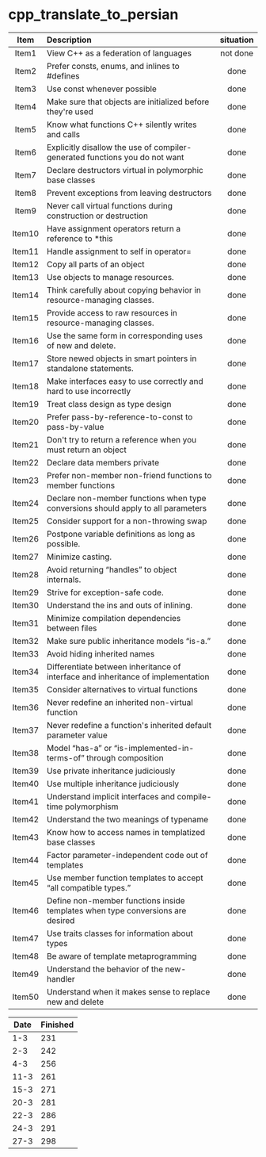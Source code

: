 # cpp_translate_to_persian


| Item | Description | situation |
| :---:         |     :---     |          :---: |
| Item1  | View C++ as a federation of languages         | not done     |
| Item2    | Prefer consts, enums, and inlines to #defines       |    done       |
| Item3    |Use const whenever possible       |    done       |
| Item4    |Make sure that objects are initialized before they're used       |    done       |
| Item5    | Know what functions C++ silently writes and calls       |    done       |
| Item6    | Explicitly disallow the use of compiler-generated functions you do not want      |    done       |
| Item7    | Declare destructors virtual in polymorphic base classes      |    done       |
| Item8    | Prevent exceptions from leaving destructors      |    done       |
| Item9    | Never call virtual functions during construction or destruction       |    done       |
| Item10    |Have assignment operators return a reference to *this       |    done       |
| Item11   | Handle assignment to self in operator=     |    done       |
| Item12   | Copy all parts of an object       |    done       |
| Item13   | Use objects to manage resources.      |    done       |
| Item14   | Think carefully about copying behavior in resource-managing classes.       |    done       |
| Item15   |Provide access to raw resources in resource-managing classes.      |    done       |
| Item16   | Use the same form in corresponding uses of new and delete.      |    done       |
| Item17   | Store newed objects in smart pointers in standalone statements.       |    done       |
| Item18   |Make interfaces easy to use correctly and hard to use incorrectly       |    done       |
| Item19   | Treat class design as type design       |    done       |
| Item20    |Prefer pass-by-reference-to-const to pass-by-value     |    done       |
| Item21   | Don't try to return a reference when you must return an object       |    done       |
| Item22   | Declare data members private       |    done       |
| Item23   | Prefer non-member non-friend functions to member functions      |    done       |
| Item24   | Declare non-member functions when type conversions should apply to all parameters       |    done       |
| Item25   | Consider support for a non-throwing swap      |    done       |
| Item26   | Postpone variable definitions as long as possible.       |    done       |
| Item27   | Minimize casting.       |    done       |
| Item28   | Avoid returning “handles” to object internals.       |    done       |
| Item29   | Strive for exception-safe code.      |    done       |
| Item30   | Understand the ins and outs of inlining.      |    done       |
| Item31   | Minimize compilation dependencies between files      |    done       |
| Item32   | Make sure public inheritance models “is-a.”      |    done       |
| Item33   | Avoid hiding inherited names      |    done       |
| Item34   | Differentiate between inheritance of interface and inheritance of implementation      |    done       |
| Item35   | Consider alternatives to virtual functions       |    done       |
| Item36   | Never redefine an inherited non-virtual function      |    done       |
| Item37   | Never redefine a function's inherited default parameter value      |    done       |
| Item38   | Model “has-a” or “is-implemented-in-terms-of” through composition      |    done       |
| Item39   | Use private inheritance judiciously       |    done       |
| Item40   | Use multiple inheritance judiciously       |    done       |
| Item41   | Understand implicit interfaces and compile-time polymorphism       |    done       |
| Item42   | Understand the two meanings of typename      |    done       |
| Item43   | Know how to access names in templatized base classes      |    done       |
| Item44   | Factor parameter-independent code out of templates     |    done       |
| Item45   | Use member function templates to accept “all compatible types.”       |    done       |
| Item46   | Define non-member functions inside templates when type conversions are desired       |    done       |
| Item47   | Use traits classes for information about types     |    done       |
| Item48   | Be aware of template metaprogramming      |    done       |
| Item49   | Understand the behavior of the new-handler      |    done       |
| Item50   | Understand when it makes sense to replace new and delete       |    done       |

| Date  | Finished |
| ------------- | ------------- |
| 1-3  | 231  |
| 2-3  | 242  |
| 4-3  | 256  |
| 11-3  | 261  |
| 15-3  | 271  |
| 20-3  | 281  |
| 22-3  | 286  |
| 24-3  | 291  |
| 27-3  | 298  |
